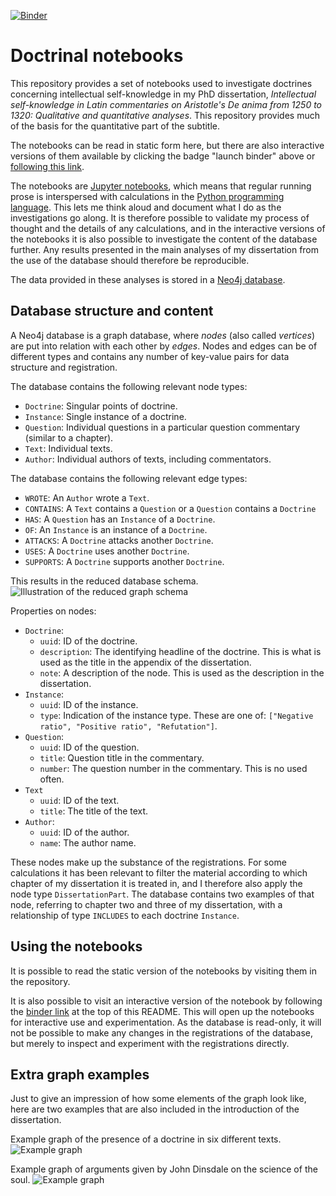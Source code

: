 [![Binder](https://mybinder.org/badge.svg)](https://mybinder.org/v2/gh/stenskjaer/notebooks/master)

# Doctrinal notebooks

This repository provides a set of notebooks used to investigate doctrines
concerning intellectual self-knowledge in my PhD dissertation, *Intellectual
self-knowledge in Latin commentaries on Aristotle's De anima from 1250 to 1320:
Qualitative and quantitative analyses*. This repository provides much of the
basis for the quantitative part of the subtitle.

The notebooks can be read in static form here, but there are also interactive
versions of them available by clicking the badge "launch binder" above or
[following this link](https://mybinder.org/v2/gh/stenskjaer/notebooks/master).

The notebooks are [Jupyter notebooks](https://jupyter.org/), which means that
regular running prose is interspersed with calculations in the [Python
programming language](https://python.org). This lets me think aloud and document
what I do as the investigations go along. It is therefore possible to validate
my process of thought and the details of any calculations, and in the
interactive versions of the notebooks it is also possible to investigate the
content of the database further. Any results presented in the main analyses of
my dissertation from the use of the database should therefore be reproducible.

The data provided in these analyses is stored in a [Neo4j
database](https://neo4j.com/).

## Database structure and content

A Neo4j database is a graph database, where *nodes* (also called *vertices*) are
put into relation with each other by *edges*. Nodes and edges can be of
different types and contains any number of key-value pairs for data structure
and registration.

The database contains the following relevant node types:

- `Doctrine`: Singular points of doctrine.
- `Instance`: Single instance of a doctrine.
- `Question`: Individual questions in a particular question commentary (similar
  to a chapter).
- `Text`: Individual texts.
- `Author`: Individual authors of texts, including commentators.

The database contains the following relevant edge types:

- `WROTE`: An `Author` wrote a `Text`.
- `CONTAINS`: A `Text` contains a `Question` or a `Question` contains a
  `Doctrine`
- `HAS`: A `Question` has an `Instance` of a `Doctrine`.
- `OF`: An `Instance` is an instance of a `Doctrine`.
- `ATTACKS`: A `Doctrine` attacks another `Doctrine`.
- `USES`: A `Doctrine` uses another `Doctrine`.
- `SUPPORTS`: A `Doctrine` supports another `Doctrine`.

This results in the reduced database schema.
![Illustration of the reduced graph schema](/graphics/db-schema.png "Graph
schema illustration")

Properties on nodes:
- `Doctrine`: 
  - `uuid`: ID of the doctrine.
  - `description`: The identifying headline of the doctrine. This is what is
    used as the title in the appendix of the dissertation.
  - `note`: A description of the node. This is used as the description in the
    dissertation. 
- `Instance`:
  - `uuid`: ID of the instance.
  - `type`: Indication of the instance type. These are one of: `["Negative
    ratio", "Positive ratio", "Refutation"]`.
- `Question`:
  - `uuid`: ID of the question.
  - `title`: Question title in the commentary.
  - `number`: The question number in the commentary. This is no used often.
- `Text`
  - `uuid`: ID of the text.
  - `title`: The title of the text.
- `Author`:
  - `uuid`: ID of the author.
  - `name`: The author name.

These nodes make up the substance of the registrations. For some calculations it
has been relevant to filter the material according to which chapter of my
dissertation it is treated in, and I therefore also apply the node type
`DissertationPart`. The database contains two examples of that node, referring
to chapter two and three of my dissertation, with a relationship of type
`INCLUDES` to each doctrine `Instance`.

## Using the notebooks

It is possible to read the static version of the notebooks by visiting them in
the repository.

It is also possible to visit an interactive version of the notebook by following
the 
[binder link](https://mybinder.org/v2/gh/stenskjaer/notebooks/master) at the top
of this README. This will open up the notebooks for interactive use and
experimentation. As the database is read-only, it will not be possible to make
any changes in the registrations of the database, but merely to inspect and
experiment with the registrations directly.

## Extra graph examples

Just to give an impression of how some elements of the graph look like, here are
two examples that are also included in the introduction of the dissertation.

Example graph of the presence of a doctrine in six different texts.
![Example graph](/graphics/example-graph-six-uses-of-doctrine.png "Graph
schema example")

Example graph of arguments given by John Dinsdale on the science of the soul.
![Example graph](/graphics/example-graph-dinsdale-argument.png "Graph
schema example")


